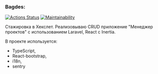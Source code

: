 ### Bagdes:
[![Actions Status](https://github.com/kabatsyura/laravel_1/actions/workflows/lint.yml/badge.svg)](https://github.com/kabatsyura/laravel_1/actions)
[![Maintainability](https://api.codeclimate.com/v1/badges/8735c1c0c03976c3438c/maintainability)](https://codeclimate.com/github/kabatsyura/laravel_1/maintainability)

Стажировка в Хекслет. Реализовываю CRUD приложение "Менеджер проектов" с использованием Laravel, React с Inertia.

В проекте используется:
+ TypeScript, 
+ React-bootstrap, 
+ i18n,
+ sentry
